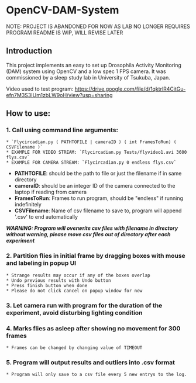 # OpenCV-DAM-System
NOTE: PROJECT IS ABANDONED FOR NOW AS LAB NO LONGER REQUIRES PROGRAM
README IS WIP, WILL REVISE LATER

## Introduction

This project implements an easy to set up Drosophila Activity Monitoring (DAM) system using OpenCV and a low spec 1 FPS camera. It was commissioned by a sleep study lab in University of Tsukuba, Japan.

Video used to test program: https://drive.google.com/file/d/1qktrlR4CitGu-efn7M3S3IUm1zbLW9oH/view?usp=sharing

## How to use:

### 1. Call using command line arguments:
	* `Flycircadian.py ( PATHTOFILE | cameraID ) ( int FramesToRun) ( CSVFilename )`
	* EXAMPLE FOR VIDEO STREAM: `Flycircadian.py Tests/flyvideo1.avi 3600 flys.csv`
	* EXAMPLE FOR CAMERA STREAM: `Flycircadian.py 0 endless flys.csv`
	 
* **PATHTOFILE**: should be the path to file or just the filename if in same directory
* **cameraID**: should be an integer ID of the camera connected to the laptop if reading from camera
* **FramesToRun**: Frames to run program, should be "endless" if running indefinitely
* **CSVFilename**: Name of csv filename to save to, program will append '.csv' to end automatically
	 
***WARNING: Program will overwrite csv files with filename in directory without warning, please move csv files
	        out of directory after each experiment***
	        
### 2. Partition flies in initial frame by dragging boxes with mouse and labeling in popup UI 
	* Strange results may occur if any of the boxes overlap
	* Undo previous results with Undo button
	* Press finish button when done
	* Please do not click cancel on popup window for now
    
### 3. Let camera run with program for the duration of the experiment, avoid disturbing lighting condition

### 4. Marks flies as asleep after showing no movement for 300 frames
	* Frames can be changed by changing value of TIMEOUT
    
### 5. Program will output results and outliers into .csv format
	* Program will only save to a csv file every 5 new entrys to the log.
